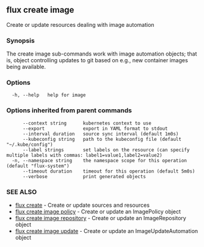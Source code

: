 ## flux create image

Create or update resources dealing with image automation

### Synopsis

The create image sub-commands work with image automation objects; that is,
object controlling updates to git based on e.g., new container images
being available.

### Options

```
  -h, --help   help for image
```

### Options inherited from parent commands

```
      --context string      kubernetes context to use
      --export              export in YAML format to stdout
      --interval duration   source sync interval (default 1m0s)
      --kubeconfig string   path to the kubeconfig file (default "~/.kube/config")
      --label strings       set labels on the resource (can specify multiple labels with commas: label1=value1,label2=value2)
  -n, --namespace string    the namespace scope for this operation (default "flux-system")
      --timeout duration    timeout for this operation (default 5m0s)
      --verbose             print generated objects
```

### SEE ALSO

* [flux create](flux_create.md)	 - Create or update sources and resources
* [flux create image policy](flux_create_image_policy.md)	 - Create or update an ImagePolicy object
* [flux create image repository](flux_create_image_repository.md)	 - Create or update an ImageRepository object
* [flux create image update](flux_create_image_update.md)	 - Create or update an ImageUpdateAutomation object

